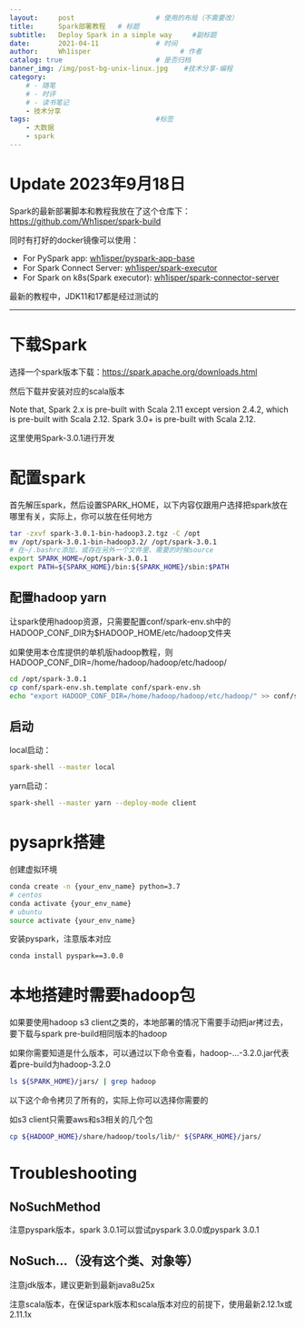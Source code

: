 ```yaml
---
layout:     post                    # 使用的布局（不需要改）
title:      Spark部署教程	# 标题 
subtitle:   Deploy Spark in a simple way	 #副标题
date:       2021-04-11              # 时间
author:     Wh1isper                      # 作者
catalog: true                       # 是否归档
banner_img: /img/post-bg-unix-linux.jpg    #技术分享-编程
category:
    # - 随笔
    # - 时评
    # - 读书笔记
    - 技术分享
tags:                               #标签
    - 大数据
    - spark
---
```


# Update 2023年9月18日

Spark的最新部署脚本和教程我放在了这个仓库下：https://github.com/Wh1isper/spark-build

同时有打好的docker镜像可以使用：

- For PySpark app: [wh1isper/pyspark-app-base](https://hub.docker.com/r/wh1isper/pyspark-app-base)
- For Spark Connect Server: [wh1isper/spark-executor](https://hub.docker.com/r/wh1isper/spark-executor)
- For Spark on k8s(Spark executor): [wh1isper/spark-connector-server](https://hub.docker.com/r/wh1isper/spark-connector-server)

最新的教程中，JDK11和17都是经过测试的

--------------

# 下载Spark

选择一个spark版本下载：https://spark.apache.org/downloads.html

然后下载并安装对应的scala版本

Note that, Spark 2.x is pre-built with Scala 2.11 except version 2.4.2, which is pre-built with Scala 2.12. Spark 3.0+ is pre-built with Scala 2.12.

这里使用Spark-3.0.1进行开发

# 配置spark

首先解压spark，然后设置SPARK_HOME，以下内容仅跟用户选择把spark放在哪里有关，实际上，你可以放在任何地方

```bash
tar -zxvf spark-3.0.1-bin-hadoop3.2.tgz -C /opt 
mv /opt/spark-3.0.1-bin-hadoop3.2/ /opt/spark-3.0.1 
# 在~/.bashrc添加，或存在另外一个文件里、需要的时候source 
export SPARK_HOME=/opt/spark-3.0.1 
export PATH=${SPARK_HOME}/bin:${SPARK_HOME}/sbin:$PATH 
```

## 配置hadoop yarn

让spark使用hadoop资源，只需要配置conf/spark-env.sh中的HADOOP_CONF_DIR为$HADOOP_HOME/etc/hadoop文件夹

如果使用本仓库提供的单机版hadoop教程，则HADOOP_CONF_DIR=/home/hadoop/hadoop/etc/hadoop/

```bash
cd /opt/spark-3.0.1 
cp conf/spark-env.sh.template conf/spark-env.sh 
echo "export HADOOP_CONF_DIR=/home/hadoop/hadoop/etc/hadoop/" >> conf/spark-env.sh
```

## 启动

local启动：

```bash
spark-shell --master local
```

yarn启动：

```bash
spark-shell --master yarn --deploy-mode client
```

# pysaprk搭建

创建虚拟环境

```bash
conda create -n {your_env_name} python=3.7 
# centos 
conda activate {your_env_name} 
# ubuntu 
source activate {your_env_name}
```

安装pyspark，注意版本对应

```bash
conda install pyspark==3.0.0
```

# 本地搭建时需要hadoop包

如果要使用hadoop s3 client之类的，本地部署的情况下需要手动把jar拷过去，要下载与spark pre-build相同版本的hadoop

如果你需要知道是什么版本，可以通过以下命令查看，hadoop-...-3.2.0.jar代表着pre-build为hadoop-3.2.0

```bash
ls ${SPARK_HOME}/jars/ | grep hadoop
```



以下这个命令拷贝了所有的，实际上你可以选择你需要的

如s3 client只需要aws和s3相关的几个包

```bash
cp ${HADOOP_HOME}/share/hadoop/tools/lib/* ${SPARK_HOME}/jars/
```

# Troubleshooting

## NoSuchMethod

注意pyspark版本，spark 3.0.1可以尝试pyspark 3.0.0或pyspark 3.0.1

## NoSuch...（没有这个类、对象等）

注意jdk版本，建议更新到最新java8u25x

注意scala版本，在保证spark版本和scala版本对应的前提下，使用最新2.12.1x或2.11.1x

